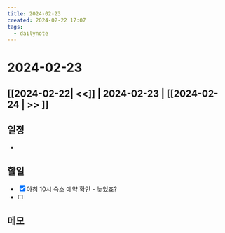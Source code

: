 ```yaml
---
title: 2024-02-23
created: 2024-02-22 17:07
tags:
  - dailynote
---
```

# 2024-02-23
## [[2024-02-22| <<]] | 2024-02-23 | [[2024-02-24 | >> ]]

## 일정
- 

## 할일
- [x] 아침 10시 숙소 예약 확인 - 늦었죠?
- [ ] 

## 메모

